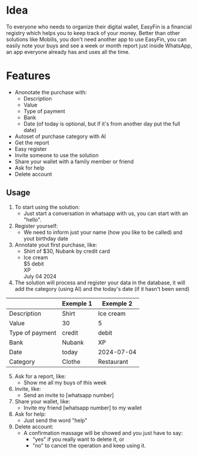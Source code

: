 # Idea
To everyone who needs to organize their digital wallet, EasyFin is a financial registry which helps you to keep track of your money. Better than other solutions like Mobilis, you don't need another app to use EasyFin, you can easily note your buys and see a week or month report just inside WhatsApp, an app everyone already has and uses all the time.

# Features
- Anonotate the purchase with:
  - Description
  - Value
  - Type of payment
  - Bank
  - Date (of today is optional, but if it's from another day put the full date)
- Autoset of purchase category with AI
- Get the report
- Easy register
- Invite someone to use the solution
- Share your wallet with a family member or friend
- Ask for help
- Delete account

## Usage
1. To start using the solution:
     - Just start a conversation in whatsapp with us, you can start with an "hello".
2. Register yourself: 
     - We need to inform just your name (how you like to be called) and yout birthday date 
3. Annotate yout first purchase, like:
    - Shirt of $30, Nubank by credit card
    - Ice cream <br>
      $5 debit <br>
      XP <br>
      July 04 2024
4. The solution will process and register your data in the database, it will add the category (using AI) and the today's date (if it hasn't been send)

|  | Exemple 1 | Exemple 2 |
|---|---|---|
| Description | Shirt | Ice cream |
| Value | 30 | 5 |
| Type of payment | credit | debit |
| Bank | Nubank | XP |
| Date | today | 2024-07-04 |
| Category | Clothe | Restaurant |
<!-- https://www.tablesgenerator.com/markdown_tables -->

5. Ask for a report, like: 
     - Show me all my buys of this week
7. Invite, like:
     - Send an invite to [whatsapp number]
9. Share your wallet, like: 
     - Invite my friend [whatsapp number] to my wallet
10. Ask for help: <br>
     - Just send the word "help"
11. Delete account: <br>
    - A confirmation massage will be showed and you just have to say:
        - "yes" if you really want to delete it, or
        - "no" to cancel the operation and keep using it.
